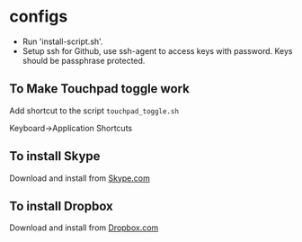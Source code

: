 # configs

* Run 'install-script.sh'.
* Setup ssh for Github, use ssh-agent to access keys with password. Keys
  should be passphrase protected.


To Make Touchpad toggle work
----------------------------
Add shortcut to the script `touchpad_toggle.sh`

Keyboard->Application Shortcuts

To install Skype
----------------
Download and install from [Skype.com](https://skype.com)

To install Dropbox
------------------
Download and install from [Dropbox.com](https://www.dropbox.com/install-linux)
